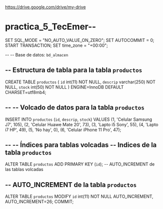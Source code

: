 https://drive.google.com/drive/my-drive

# practica_5_TecEmer-- 

SET SQL_MODE = "NO_AUTO_VALUE_ON_ZERO";
SET AUTOCOMMIT = 0;
START TRANSACTION;
SET time_zone = "+00:00";

--
-- Base de datos: `bd_almacen`

-- Estructura de tabla para la tabla `productos`
--
CREATE TABLE `productos` (
  `id` int(11) NOT NULL,
  `descrip` varchar(250) NOT NULL,
  `stock` int(50) NOT NULL
) ENGINE=InnoDB DEFAULT CHARSET=utf8mb4;

--
-- Volcado de datos para la tabla `productos`
--

INSERT INTO `productos` (`id`, `descrip`, `stock`) VALUES
(1, 'Celular Samsung J7', 105),
(2, 'Celular Huawe Mate 20', 73),
(3, 'Lapto i5 Sony', 55),
(4, 'Lapto i7 HP', 49),
(5, 'No hay', 0),
(6, 'Celular iPhone 11 Pro', 47);

--
-- Índices para tablas volcadas
-- Indices de la tabla `productos`
--
ALTER TABLE `productos`
  ADD PRIMARY KEY (`id`);
-- AUTO_INCREMENT de las tablas volcadas

-- AUTO_INCREMENT de la tabla `productos`
--
ALTER TABLE `productos`
  MODIFY `id` int(11) NOT NULL AUTO_INCREMENT, AUTO_INCREMENT=26;
COMMIT;
